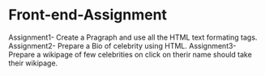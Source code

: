 # Front-end-Assignment
Assignment1- Create a Pragraph and use all the HTML text formating tags.
Assignment2- Prepare a Bio of celebrity using HTML.
Assignment3- Prepare a wikipage of few celebrities on click on therir name should take their wikipage.
      
